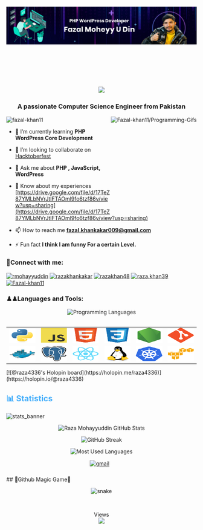 ![logo](https://github.com/Fazal-khan11/fazal-khan11/blob/main/gitbanner.png)
<marquee><h1 align="center">Hi 👋, I'm Fazal Moheyy U Din</h1></marquee>
<p align="center">
<a href="https://github.com/fazal-khan11"><img src="https://readme-typing-svg.herokuapp.com?lines=PHP+WordPress+Developer;WordPress+Backend+Engineer;PHP+Developer;Front+End+Devloper&center=true&width=500&height=50"></a>
	

<h3 align="center">A passionate Computer Science Engineer from Pakistan</h3>


<a href='https://github.com/Fazal-khan11'>
<img align='right' src='https://miro.medium.com/max/1360/0*7Q3yvSIv_t0ioJ-Z.gif' widht=250 height=250  alt='Fazal-khan11/Programming-Gifs'></a>


<p align="left"> <img src="https://komarev.com/ghpvc/?username=fazal-khan11&label=Profile%20views&color=0e75b6&style=flat" alt="fazal-khan11" /> </p>

- 🌱 I’m currently learning **PHP WordPress Core Development**

- 👯 I’m looking to collaborate on [Hacktoberfest](https://hacktoberfest.com/)

- 💬 Ask me about **PHP , JavaScript, WordPress**
- 📄 Know about my experiences [https://drive.google.com/file/d/17TeZ87YMLbNVrJtIFTAOml9fo6tzf86v/view?usp=sharing](https://drive.google.com/file/d/17TeZ87YMLbNVrJtIFTAOml9fo6tzf86v/view?usp=sharing)

- 📫 How to reach me **fazal.khankakar009@gmail.com**

- ⚡ Fun fact **I think I am funny For a certain Level.**

<h3 align="left">🥰Connect with me:</h3>
<p align="left">
<a href="https://twitter.com/rmohayyuddin" target="blank"><img align="center" src="https://raw.githubusercontent.com/rahuldkjain/github-profile-readme-generator/master/src/images/icons/Social/twitter.svg" alt="rmohayyuddin" height="30" width="40" /></a>
<a href="https://linkedin.com/in/razakhankakar" target="blank"><img align="center" src="https://raw.githubusercontent.com/rahuldkjain/github-profile-readme-generator/master/src/images/icons/Social/linked-in-alt.svg" alt="razakhankakar" height="30" width="40" /></a>
<a href="https://fb.com/razakhan48" target="blank"><img align="center" src="https://raw.githubusercontent.com/rahuldkjain/github-profile-readme-generator/master/src/images/icons/Social/facebook.svg" alt="razakhan48" height="30" width="40" /></a>
<a href="https://instagram.com/raza.khan39" target="blank"><img align="center" src="https://raw.githubusercontent.com/rahuldkjain/github-profile-readme-generator/master/src/images/icons/Social/instagram.svg" alt="raza.khan39" height="30" width="40" /></a>
<a href="https://www.leetcode.com/Fazal-khan11" target="blank"><img align="center" src="https://raw.githubusercontent.com/rahuldkjain/github-profile-readme-generator/master/src/images/icons/Social/leet-code.svg" alt="Fazal-khan11" height="30" width="40" /></a>
</p>

<h3 align="left">♟♟Languages and Tools:</h3>

<div align="center" style="display:block;">
    <img width="100px" alt="Programming Languages" src="https://user-images.githubusercontent.com/78341798/194531121-47b0119a-ce00-439d-b586-125f86acb098.png"/> 
</div>
<br>


 <table>
    <tr>
      <td align="center" width="150">
        <a href="https://www.python.org/">
          <img src="https://raw.githubusercontent.com/devicons/devicon/master/icons/python/python-original.svg" alt="Python" width="120" height="40"/>
        </a>
      </td>
      <td align="center" width="150">
        <a href="https://developer.mozilla.org/en-US/docs/Web/JavaScript">
          <img src="https://raw.githubusercontent.com/devicons/devicon/master/icons/javascript/javascript-original.svg" alt="JavaScript" width="120" height="40"/>
        </a>
      </td>
      <td align="center" width="150">
        <a href="https://developer.mozilla.org/en-US/docs/Web/Guide/HTML/HTML5">
          <img src="https://raw.githubusercontent.com/devicons/devicon/master/icons/html5/html5-original.svg" alt="HTML5" width="120" height="40"/>
        </a>
      </td>
      <td align="center" width="150">
        <a href="https://developer.mozilla.org/en-US/docs/Web/CSS">
          <img src="https://raw.githubusercontent.com/devicons/devicon/master/icons/css3/css3-original.svg" alt="CSS3" width="120" height="40"/>
        </a>
      </td>
      <td align="center" width="150">
        <a href="https://nodejs.org/">
          <img src="https://raw.githubusercontent.com/devicons/devicon/master/icons/nodejs/nodejs-original.svg" alt="Node.js" width="120" height="40"/>
        </a>
      </td>
      <td align="center" width="150">
        <a href="https://git-scm.com/">
          <img src="https://raw.githubusercontent.com/devicons/devicon/master/icons/git/git-original.svg" alt="Git" width="120" height="40"/>
        </a>
      </td>
    </tr>
    <tr>
      <td align="center" width="150">
        <a href="https://www.docker.com/">
          <img src="https://raw.githubusercontent.com/devicons/devicon/master/icons/docker/docker-original.svg" alt="Docker" width="120" height="40"/>
        </a>
      </td>
      <td align="center" width="150">
        <a href="https://www.postgresql.org/">
          <img src="https://raw.githubusercontent.com/devicons/devicon/master/icons/postgresql/postgresql-original.svg" alt="PostgreSQL" width="120" height="40"/>
        </a>
      </td>
      <td align="center" width="150">
        <a href="https://reactjs.org/">
          <img src="https://raw.githubusercontent.com/devicons/devicon/master/icons/react/react-original.svg" alt="React" width="120" height="40"/>
        </a>
      </td>
      <td align="center" width="150">
        <a href="https://www.linux.org/">
          <img src="https://raw.githubusercontent.com/devicons/devicon/master/icons/linux/linux-original.svg" alt="Linux" width="120" height="40"/>
        </a>
      </td>
      <td align="center" width="150">
        <a href="https://kubernetes.io/">
          <img src="https://raw.githubusercontent.com/devicons/devicon/master/icons/kubernetes/kubernetes-plain.svg" alt="Kubernetes" width="120" height="40"/>
        </a>
      </td>
      <td align="center" width="150">
        <a href="https://aws.amazon.com/">
          <img src="https://raw.githubusercontent.com/devicons/devicon/master/icons/amazonwebservices/amazonwebservices-original.svg" alt="AWS" width="120" height="40"/>
        </a>
      </td>
    </tr>
  </table>
[![@raza4336's Holopin board](https://holopin.me/raza4336)](https://holopin.io/@raza4336)



<h2 style="color: #44AEFB">📊 Statistics</h2>

![stats_banner](https://user-images.githubusercontent.com/78341798/194534778-d662496c-ae00-4e8d-ae9b-b90912054e7f.gif)

<!-- Begin Stats Cards -->
<!-- Resources:  -->
<!-- Github & Languages Stats: https://github.com/anuraghazra/github-readme-stats --> 
<!-- Streak Stats: https://github.com/denvercoder1/github-readme-streak-stats -->
<!-- Change the value after ?username= to your GitHub username. -->
<div class="stats" align="center">

![Raza Mohayyuddin GitHub Stats](https://github-readme-stats.vercel.app/api?username=Fazal-khan11&hide=stars&count_private=true&show_icons=true&theme=algolia&border_radius=20)

![GitHub Streak](https://streak-stats.demolab.com?user=Fazal-khan11&count_private=true&theme=algolia&border_radius=20)

![Most Used Languages](https://github-readme-stats.vercel.app/api/top-langs/?username=Fazal-khan11&layout=compact&show_icons=true&theme=algolia&border_radius=20)
</div>
<!--  End Stats Cards -->


<!-- Begin Footer -->
<!-- Icons Resources -->
<!-- https://devicon.dev/ -->
<div class="footer" align="center" style="margin:15px;">
    <a href="mailto:raza.khan4336@gmail.com" target="_blank">
        <img style="margin:0 10px 10px 0;" src="https://user-images.githubusercontent.com/78341798/194531383-ddb2b774-5bb9-491c-b601-4a4a7d9792fb.svg" alt="gmail" width="40px"/>
    </a>
</div>
<!-- End Footer -->
<!-- Magic Game -->
## 🐍Github Magic Game🐍

<p align="center">
  <img src="https://github.com/Fazal-khan11/Fazal-khan11/raw/output/github-contribution-grid-snake.svg" alt="snake"></center>
</p>
<br>

<p align="center"> 
  Views<br>
  <img src="https://profile-counter.glitch.me/Fazal-khan11/count.svg" />
</p>

